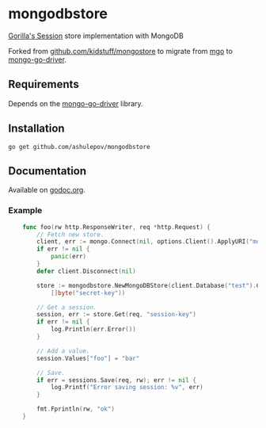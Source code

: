 mongodbstore
==========

[Gorilla's Session](http://www.gorillatoolkit.org/pkg/sessions) store implementation with MongoDB

Forked from [github.com/kidstuff/mongostore](https://github.com/kidstuff/mongostore) to migrate from [mgo](https://labix.org/v2/mgo) to [mongo-go-driver](https://github.com/mongodb/mongo-go-driver).

## Requirements

Depends on the [mongo-go-driver](https://github.com/mongodb/mongo-go-driver) library.

## Installation

    go get github.com/ashulepov/mongodbstore

## Documentation

Available on [godoc.org](http://www.godoc.org/github.com/ashulepov/mongodbstore).

### Example
```go
    func foo(rw http.ResponseWriter, req *http.Request) {
        // Fetch new store.
        client, err := mongo.Connect(nil, options.Client().ApplyURI("mongodb://localhost:27017"))
        if err != nil {
        	panic(err)
        }
        defer client.Disconnect(nil)

        store := mongodbstore.NewMongoDBStore(client.Database("test").Collection("test_session"), 3600, true,
            []byte("secret-key"))

        // Get a session.
        session, err := store.Get(req, "session-key")
        if err != nil {
            log.Println(err.Error())
        }

        // Add a value.
        session.Values["foo"] = "bar"

        // Save.
        if err = sessions.Save(req, rw); err != nil {
            log.Printf("Error saving session: %v", err)
        }

        fmt.Fprintln(rw, "ok")
    }
```